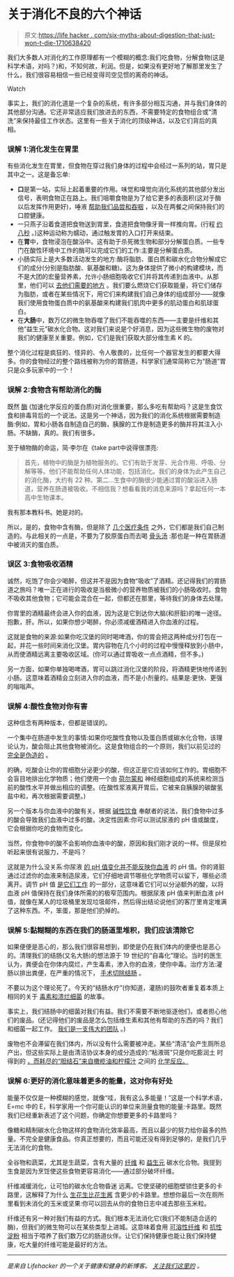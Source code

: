 # 关于消化不良的六个神话

> 原文:[https://life hacker . com/six-myths-about-digestion-that-just-won-t-die-1710638420](https://lifehacker.com/six-myths-about-digestion-that-just-won-t-die-1710638420)

我们大多数人对消化的工作原理都有一个模糊的概念:我们吃食物，分解食物(这是科学术语，对吗？)和，不知何故，利润。但是，如果没有更好地了解那里发生了什么，我们很容易相信一些已经变得司空见惯的离奇的神话。

Watch

事实上，我们的消化道是一个复杂的系统，有许多部分相互沟通，并与我们身体的其他部分沟通。它还非常适应我们放进去的东西，不需要特定的食物组合或“清洗”来保持最佳工作状态。这里有一些关于消化的顶级神话，以及它们背后的真相。

### 误解 1:消化发生在胃里

有些消化发生在胃里，但食物在穿过我们身体的过程中会经过一系列的站，胃只是其中之一。这是备忘单:

*   **口**是第一站，实际上起着重要的作用。味觉和嗅觉向消化系统的其他部分发出信号，表明食物正在路上。我们咀嚼食物是为了给它更多的表面积(这对于酶以后发挥作用更好)，唾液 [帮助我们品尝和吞咽](http://www.eufic.org/article/en/artid/Saliva-more-than-just-water-in-your-mouth/) ，以及在两餐之间保持我们的口腔健康。
*   一只燕子沿着食道把食物送到胃里，食道把食物像牙膏一样推向胃。(行程 [约八秒](http://en.wikipedia.org/wiki/Peristalsis#Esophagus) 。)这种运动称为蠕动，通过触发胃的入口打开来结束。
*   在**胃**中，食物浸泡在酸浴中。这有助于杀死微生物和部分分解蛋白质。一些专门在酸性环境中工作的酶可以完成它们的工作:主要是分解蛋白质。
*   小肠实际上是大多数活动发生的地方:酶将脂肪、蛋白质和碳水化合物分解成它们的成分(分别是脂肪酸、氨基酸和糖)。这为身体提供了微小的构建模块，而不是大团的宏量营养素，允许小肠细胞吸收它们并将其传递到血液中。从那里，他们可以 [去他们需要的地方](https://www.youtube.com/watch?v=Futnu_6NmQo) 。我们要么燃烧它们获取能量，将它们储存为脂肪，或者在某些情况下，用它们来构建我们自己身体的组成部分——就像我们使用食物蛋白质中的氨基酸来构建我们肌肉中更多的肌动蛋白和肌球蛋白。
*   在**大肠**中，数万亿的微生物吞噬了我们不能吞噬的东西——主要是纤维和其他“益生元”碳水化合物。这对我们来说是个好消息，因为这些微生物的废物对我们的健康至关重要。例如，它们是我们获取大部分维生素 K 的。

整个消化过程是疯狂的、怪异的、令人敬畏的，比任何一个器官发生的都要大得多。你的食物经过的整个路线被称为你的胃肠道，科学家们通常简称它为“肠道”胃只是众多玩家中的一个！

### 误解 2:食物含有帮助消化的酶

既然 [酶](http://www.chemguide.co.uk/organicprops/aminoacids/enzymes.html) (加速化学反应的蛋白质)对消化很重要，那么多吃有帮助吗？这是生食饮食和排毒背后的一个说法。这是另一个神话，因为我们的消化系统根据需要制造酶:例如，胃和小肠各自制造自己的酶，胰腺的工作是制造更多的酶并将其注入小肠。不缺酶，真的。我们有很多。

至于植物酶的命运，简·李尔在《take part中说得很漂亮:

> 首先，植物中的酶是为植物服务的。它们有助于发芽、光合作用、呼吸、分解等等。他们不能帮助任何人体功能，包括消化。我们的身体为此产生自己的消化酶，大约有 22 种。第二...生食中的酶很少能通过胃的酸浴进入肠道，营养在肠道被吸收。不相信我？想看看我的消息来源吗？拿起任何一本高中生物课本。

我有那本教科书。她是对的。

所以，是的，食物中含有酶，但是除了 [几个医疗条件](http://health.usnews.com/health-news/blogs/eat-run/2013/04/23/digestive-enzymes-help-or-hype) 之外，它们都是我们自己制造的。与此相关的一点是，不要为了胶原蛋白而去喝 [骨头汤](http://vitals.lifehacker.com/bone-broth-wont-boost-your-immunity-but-it-still-makes-1682349479) :那也是一种在胃肠道中被消灭的蛋白质。

### 误区 3:食物吸收酒精

诚然，吃饱了你会少喝醉，但这并不是因为食物“吸收”了酒精。还记得我们的胃肠道之旅吗？唯一正在进行的吸收是当极微小的营养物质被我们的小肠吸收时。食物不吸收其他食物；它可能会混合在一起，但都还在那里，等待我们的身体去处理。

你胃里的酒精最终会进入你的血液，因为这是它到达你大脑(和肝脏)的唯一途径。抱歉，肝。所以，如果你想少喝醉，你必须减缓酒精进入你血液的过程。

这就是食物的来源:如果你吃汉堡的同时喝啤酒，你的胃会把这两种成分打包在一起，并花一些时间来消化汉堡。胃内容物在几个小时的过程中慢慢释放到小肠中，从而使酒精远离主要吸收区域。(你可以通过胃吸收一点点酒精，但不多。)

另一方面，如果你单独喝啤酒，胃可以跳过消化汉堡的阶段，将酒精更快地传递到小肠。这意味着酒精会立刻进入你的血液，而不是小剂量的。结果是:更快、更强的嗡嗡声。

### 误解 4:酸性食物对你有害

这种信念有两种版本，但都是错误的。

一个集中在肠道中发生的事情:如果你吃酸性食物以及蛋白质或碳水化合物，该理论认为，酸会阻止其他食物被消化。这是食物组合的一个原则，我们以前见过的 [完全是伪造的](http://vitals.lifehacker.com/food-doesn-t-rot-in-your-stomach-and-other-digestion-m-1704640481) 。

的确，吃酸会让你的胃细胞分泌更少的酸，但这正是它应该如何工作的。胃细胞不会盲目地排出化学物质；他们使用一个由 [荷尔蒙和](http://courses.washington.edu/conj/bess/acid/acidreg.html) 神经细胞组成的系统来检测当前的酸性水平并做出相应的调整。(在酸性浆液离开胃后，它被来自胰腺的碳酸氢盐中和，再次根据需要调整。)

另一个版本与你血液中的酸有关。根据 [碱性饮食](http://authoritynutrition.com/the-alkaline-diet-myth/) 奉献者的说法，我们食物中过多的酸会导致我们血液中过多的酸。决定性因素:你可以测试尿液的 pH 值或酸度，它会根据你吃的食物而变化。

当然，你食物中的酸不会影响你血液中的酸，原因和我们刚才说的一样。但是尿检听起来很有说服力，不是吗？

这就是为什么没关系:你尿液 [的 pH 值变化并不能反映你血液](https://sciencebasedpharmacy.wordpress.com/2009/11/13/your-urine-is-not-a-window-to-your-body-ph-balancing-a-failed-hypothesis/) 的 pH 值。你的肾脏通过过滤你的血液来制造尿液，它们仔细地调节哪些化学物质可以留下，哪些必须离开。调节 pH 值 [是它们工作](http://study.com/academy/lesson/how-the-kidneys-regulate-acid-base-balance.html) 的一部分，这意味着它们可以分泌额外的酸，以将血液 pH 值保持在我们身体所需的的极窄范围内。根据尿液 pH 值来判断血液 pH 值，就像在某人的垃圾桶里发现垃圾邮件，然后得出结论说他们的客厅里肯定堆满了这种东西。不，笨蛋，那是他们扔掉的。

### 误解 5:黏糊糊的东西在我们的肠道里堆积，我们应该清除它

如果便便是恶心的，那么我们很容易想到，即使是仍在我们体内的便便也是恶心的。清理我们的结肠(又名大肠)的想法源于 19 世纪的“自毒化”理论。当时的医生认为，粪便会在你体内腐烂，产生毒素，渗入你的血液，使你中毒。治疗方法:灌肠以排出粪便，在严重的情况下， [手术切除结肠](http://www.ncbi.nlm.nih.gov/pubmed/20902845) 。

不要以为这个理论死了。今天的“结肠水疗”(你知道，灌肠)的鼓吹者重复着本质上相同的关于 [毒素和溃烂细菌](http://life.gaiam.com/article/10-benefits-colon-cleansing) 的故事。

事实上，我们结肠中的细菌对我们有益。我们不需要不断地驱逐他们，或者担心他们的废品。(还记得他们的废品是怎么包括维生素和其他有帮助的东西的吗？我们和细菌一起工作。 [我们是一支伟大的团队](http://vitals.lifehacker.com/beyond-probiotics-can-you-hack-your-microbiome-1689720231) 。)

废物也不会滞留在我们体内，所以没有什么需要被冲走。某些“清洁”会产生厕所总产出，但这些实际上是由清洁协议本身的成分造成的:“粘液斑”只是你吃膨润土 时得到的 [，而耗尽的“胆结石”来自橄榄油和柠檬汁](http://mucoid-plaque-scam.blogspot.com/) 之间的 [化学反应。](http://elderandsage.com/1/post/2014/11/the-myth-of-the-livergallbladder-flush.html)

### 误解 6:更好的消化意味着更多的能量，这对你有好处

能量不仅仅是一种模糊的感觉，就像“哇，我有这么多能量！”这是一个科学术语，E=mc 中的 E，科学家用一个你可能认识的单位来测量食物的能量:卡路里。既然我们已经重新表述了这个问题，你确定你想要更多的卡路里吗？

像糖和精制碳水化合物这样的食物消化效率最高，而且以最少的努力给你最多的热量。不完全是健康食品。你真正想要的，而且可能还没有得到足够的，是我们几乎无法消化的食物。

全谷物和蔬菜，尤其是生蔬菜，含有大量的 [纤维](http://vitals.lifehacker.com/the-benefits-of-fiber-and-how-to-know-youre-getting-en-1704361914) 和 [益生元](http://en.wikipedia.org/wiki/Prebiotic_%28nutrition%29) 碳水化合物。我提到生食是因为烹饪使这些食物更容易消化——通过部分破坏纤维。

纤维减缓消化，让可怕的碳水化合物昏迷 远离。它使坚硬的细胞壁锁住更多的卡路里，这解释了为什么 [生花生比花生酱](http://jn.nutrition.org/content/138/9/1741S.full) 含更少的卡路里。想想你最后一次在厕所里看到未消化的玉米或坚果:你可以回去从你的食物日志中减去那些玉米粒。

纤维还有另一种对我们有益的方式。我们根本无法消化它(我们不能制造合适的酶)，但我们的微生物可以在某些类型上进城。这意味着食用 [可溶性纤维](http://en.wikipedia.org/wiki/Dietary_fiber#Soluble_fiber_fermentation) 和 [抗性淀粉](http://en.wikipedia.org/wiki/Resistant_starch) 相当于喂养了我们数万亿的肠道伙伴。让它们保持健康也能让我们保持健康，吃大量的纤维可能是最好的方法。

* * *

[](http://vitals.lifehacker.com/)**是来自 Lifehacker 的一个关于健康和健身的新博客。* [*关注我们这里的*](https://twitter.com/VitalsLH) *。**